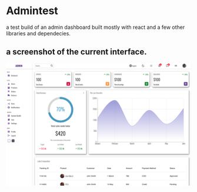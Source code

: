 # Admintest
 a test build of an admin dashboard built mostly with react and a few other libraries and dependecies.
 
 ## a screenshot of the current interface.
 ![screenshot](ScreenShotDashboard.png)
